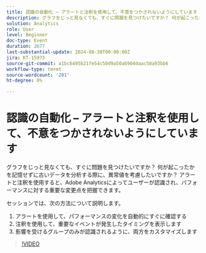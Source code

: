 ```yaml
---
title: 認識の自動化 – アラートと注釈を使用して、不意をつかされないようにしています
description: グラフをじっと見なくても、すぐに問題を見つけたいですか？ 何が起こったかを記憶せずに古いデータを分析する際に、異常値を考慮したいですか？ アラートと注釈を使用すると、Adobe Analyticsによってユーザーが認識され、パフォーマンスに対する重要な変更点を把握できます。 セッションでは、1 の方法を聞きます。 アラートを使用して、パフォーマンスの変化を自動的にすぐに調べる 2. 注釈を使用して、重要なイベントがいつ発生したかを表示します 3. 影響を受けるグループのみが認識されるように、両方をカスタマイズします
solution: Analytics
role: User
level: Beginner
doc-type: Event
duration: 2677
last-substantial-update: 2024-08-30T00:00:00Z
jira: KT-15973
source-git-commit: a1bc6495b21fe54c50d9a50a6904daac50a93bb6
workflow-type: tm+mt
source-wordcount: '201'
ht-degree: 0%

---
```



# 認識の自動化 – アラートと注釈を使用して、不意をつかされないようにしています

グラフをじっと見なくても、すぐに問題を見つけたいですか？ 何が起こったかを記憶せずに古いデータを分析する際に、異常値を考慮したいですか？ アラートと注釈を使用すると、Adobe Analyticsによってユーザーが認識され、パフォーマンスに対する重要な変更点を把握できます。

セッションでは、次の方法について説明します。

1. アラートを使用して、パフォーマンスの変化を自動的にすぐに確認する
2. 注釈を使用して、重要なイベントが発生したタイミングを表示します
3. 影響を受けるグループのみが認識されるように、両方をカスタマイズします

>[!VIDEO](https://video.tv.adobe.com/v/3432745/?learn=on)
